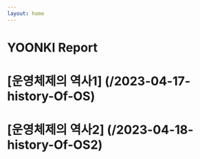 ```yaml
---
layout: home
---
```


# YOONKI Report

# [운영체제의 역사1] (/2023-04-17-history-Of-OS)

# [운영체제의 역사2] (/2023-04-18-history-Of-OS2)
